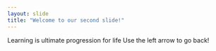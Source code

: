 ```yaml
---
layout: slide
title: "Welcome to our second slide!"
---
```

Learning is ultimate progression for life
Use the left arrow to go back!
